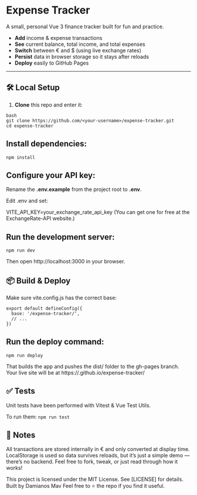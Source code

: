 # Expense Tracker

A small, personal Vue 3 finance tracker built for fun and practice.

- **Add** income & expense transactions  
- **See** current balance, total income, and total expenses  
- **Switch** between € and $ (using live exchange rates)  
- **Persist** data in browser storage so it stays after reloads  
- **Deploy** easily to GitHub Pages

---

## 🛠 Local Setup

1. **Clone** this repo and enter it:
  ```
  bash
  git clone https://github.com/<your-username>/expense-tracker.git
  cd expense-tracker
  ```


## Install dependencies:
``` npm install ```

## Configure your API key:
Rename the **.env.example** from the project root to **.env**.

Edit .env and set:

VITE_API_KEY=your_exchange_rate_api_key
(You can get one for free at the ExchangeRate-API website.)

## Run the development server:
``` npm run dev ```

Then open http://localhost:3000 in your browser.

## 📦 Build & Deploy
Make sure vite.config.js has the correct base:
```
export default defineConfig({
  base: '/expense-tracker/',
  // ...
})
```

## Run the deploy command:
``` npm run deploy ```

That builds the app and pushes the dist/ folder to the gh-pages branch.
Your live site will be at
https://<your-username>.github.io/expense-tracker/

## ✅ Tests
Unit tests have been performed with Vitest & Vue Test Utils. 

To run them:
``` npm run test ```

## 📝 Notes
All transactions are stored internally in € and only converted at display time.
LocalStorage is used so data survives reloads, but it’s just a simple demo — there’s no backend.
Feel free to fork, tweak, or just read through how it works!

This project is licensed under the MIT License. See [LICENSE] for details.
Built by Damianos Mav Feel free to ⭐ the repo if you find it useful.

